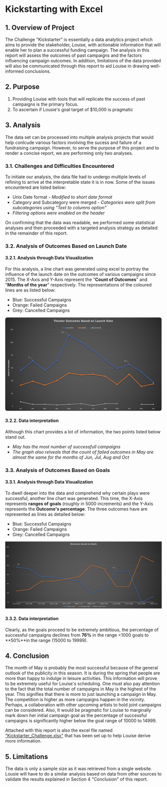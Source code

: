 # Kickstarting with Excel

## 1. Overview of Project
The Challenge "Kickstarter" is essentially a data analytics project which aims to provide the stakeholder, Louise, with actionable information that will enable her to plan a successful funding campaign.  The analysis in this report will assess the outcomes of past campaigns and the factors influencing campaign outcomes. In addition, limitations of the data provided will also be communicated through this report to aid Louise in drawing well-informed conclusions.

## 2. Purpose
  1) Providing Louise with tools that will replicate the success of past campaigns is the primary focus.
  2) To ascertain if Lousie's goal target of $10,000 is pragmatic

## 3. Analysis
The data set can be processed into multiple analysis projects that would help conlcude various factors involving the sucess and failure of a fundraising campaign. However, to serve the purpose of this project and to render a concise report, we are performing only two analyses. 

### 3.1. Challenges and Difficulties Encountered

To initiate our analysis, the data file had to undergo multiple levels of refining to arrive at the interpretable state it is in now. Some of the issues encountered are listed below:

 - Unix Date format - _Modified to short date format_
 - Category and Subcategory were merged - _Categories were split from subcategories using "Text to columns option"_
 - _Filtering options were enabled on the header_

On confirming that the data was readable, we performed some statistical analyses and then proceeded with a targeted analysis strategy as detailed in the remainder of this report.

### 3.2. Analysis of Outcomes Based on Launch Date

#### 3.2.1. Analysis through Data Visualization
For this analysis, a line chart was generated using excel to portray the influence of the launch date on the outcomes of various campaigns since 2015. The X-Axis and Y-Axis represent the "**Count of Outcomes**" and "**Months of the year**" respectively.
The representations of the coloured lines are as listed below:
 * Blue: Successful Campaigns
 * Orange: Failed Campaigns 
 * Grey: Cancelled Campaigns

![](https://github.com/AllenAx91/kickstarter-analysis/blob/main/resources/Theater_Outcomes_vs_Launch.png)

#### 3.2.2. Data interpretation

Although this chart provides a lot of information, the two points listed below stand out. 
 * _May has the most number of successfull campaigns_
 * _The graph also relveals that the count of failed outcomes in May are almost the same for the months of Jun, Jul, Aug and Oct_

### 3.3. Analysis of Outcomes Based on Goals

#### 3.3.1. Analysis through Data Visualization

To dwell deeper into the data and comprehend why certain plays were successful, another line chart was generated. This time, the X-Axis represents **ranges of goals** (roughly in 5000 increments) and the Y-Axis represents the **Outcome's percentage**. The three outcomes have are represented as lines as detailed below:
 * Blue: Successful Campaigns
 * Orange: Failed Campaigns 
 * Grey: Cancelled Campaigns

![](https://github.com/AllenAx91/kickstarter-analysis/blob/main/resources/Outcomes_vs_Goals.png)

#### 3.3.2. Data interpretation

Clearly, as the goals proceed to be extremely ambitious, the percentage of successful campaigns declines from **76%** in the range <1000 goals to **50%**in the range (15000 to 19999). 

## 4. Conclusion 

The month of May is probably the most successful because of the general outlook of the publicity in this season. It is during the spring that people are more than happy to indulge in leisure activities. This information will prove to be extremely useful for Louise's scheduling. One must also pay attention to the fact that the total number of campaigns in May is the highest of the year. This signifies that there is more to just launching a campaign in May. The competition is higher as more campaigns happen in the vicinity. Perhaps, a collaboration with other upcoming artists to hold joint campaigns can be considered. Also, It would be pragmatic for Louise to marginally mark down her initial campaign goal as the percentage of successful campaigns is significantly higher below the goal range of 10000 to 14999.

Attached with this report is also the excel file named ["Kickstarter_Challenge.xlsx"](https://github.com/AllenAx91/kickstarter-analysis/blob/main/Kickstarter_Challenge.xlsx) that has been set up to help Louise derive more information.  

## 5. Limitations

The data is only a sample size as it was retrieved from a single website. Lousie will have to do a similar analysis based on data from other sources to validate the results explained in Section 4 "Conclusion" of this report. 

